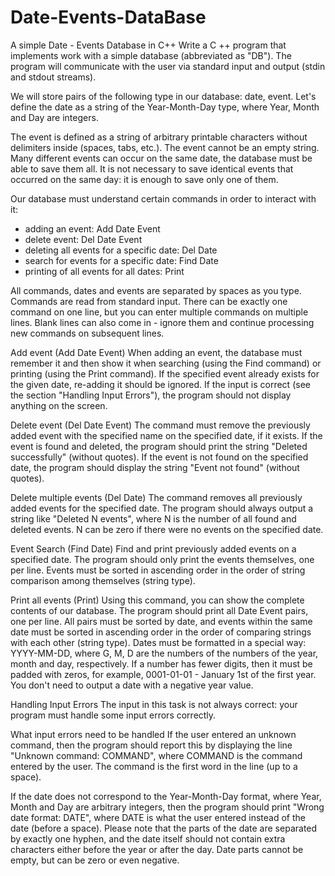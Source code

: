 # Date-Events-DataBase
A simple Date - Events Database in C++
Write a C ++ program that implements work with a simple database (abbreviated as "DB"). The program will communicate with the user via standard input and output (stdin and stdout streams).

We will store pairs of the following type in our database: date, event. Let's define the date as a string of the Year-Month-Day type, where Year, Month and Day are integers.

The event is defined as a string of arbitrary printable characters without delimiters inside (spaces, tabs, etc.). The event cannot be an empty string. Many different events can occur on the same date, the database must be able to save them all. It is not necessary to save identical events that occurred on the same day: it is enough to save only one of them.

Our database must understand certain commands in order to interact with it:

- adding an event: Add Date Event
- delete event: Del Date Event
- deleting all events for a specific date: Del Date
- search for events for a specific date: Find Date
- printing of all events for all dates: Print

All commands, dates and events are separated by spaces as you type. Commands are read from standard input. There can be exactly one command on one line, but you can enter multiple commands on multiple lines. Blank lines can also come in - ignore them and continue processing new commands on subsequent lines.

Add event (Add Date Event)
When adding an event, the database must remember it and then show it when searching (using the Find command) or printing (using the Print command). If the specified event already exists for the given date, re-adding it should be ignored. If the input is correct (see the section "Handling Input Errors"), the program should not display anything on the screen.

Delete event (Del Date Event)
The command must remove the previously added event with the specified name on the specified date, if it exists. If the event is found and deleted, the program should print the string "Deleted successfully" (without quotes). If the event is not found on the specified date, the program should display the string "Event not found" (without quotes).

Delete multiple events (Del Date)
The command removes all previously added events for the specified date. The program should always output a string like "Deleted N events", where N is the number of all found and deleted events. N can be zero if there were no events on the specified date.

Event Search (Find Date)
Find and print previously added events on a specified date. The program should only print the events themselves, one per line. Events must be sorted in ascending order in the order of string comparison among themselves (string type).

Print all events (Print)
Using this command, you can show the complete contents of our database. The program should print all Date Event pairs, one per line. All pairs must be sorted by date, and events within the same date must be sorted in ascending order in the order of comparing strings with each other (string type). Dates must be formatted in a special way: YYYY-MM-DD, where G, M, D are the numbers of the numbers of the year, month and day, respectively. If a number has fewer digits, then it must be padded with zeros, for example, 0001-01-01 - January 1st of the first year. You don't need to output a date with a negative year value.

Handling Input Errors
The input in this task is not always correct: your program must handle some input errors correctly.

What input errors need to be handled
If the user entered an unknown command, then the program should report this by displaying the line "Unknown command: COMMAND", where COMMAND is the command entered by the user. The command is the first word in the line (up to a space).

If the date does not correspond to the Year-Month-Day format, where Year, Month and Day are arbitrary integers, then the program should print "Wrong date format: DATE", where DATE is what the user entered instead of the date (before a space). Please note that the parts of the date are separated by exactly one hyphen, and the date itself should not contain extra characters either before the year or after the day. Date parts cannot be empty, but can be zero or even negative.
